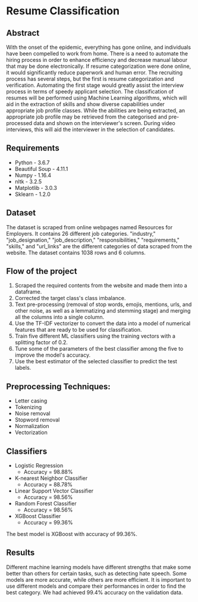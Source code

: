 # **Resume Classification**

## Abstract
With the onset of the epidemic, everything has gone online, and individuals have been compelled to work from home. There is a need to automate the hiring process in order to enhance efficiency and decrease manual labour that may be done electronically. If resume categorization were done online, it would significantly reduce paperwork and human error. The recruiting process has several steps, but the first is resume categorization and verification. Automating the first stage would greatly assist the interview process in terms of speedy applicant selection. The classification of resumes will be performed using Machine Learning algorithms, which will aid in the extraction of skills and show diverse capabilities under appropriate job profile classes. While the abilities are being extracted, an appropriate job profile may be retrieved from the categorised and pre-processed data and shown on the interviewer's screen. During video interviews, this will aid the interviewer in the selection of candidates.

## Requirements
- Python - 3.6.7
- Beautiful Soup - 4.11.1
- Numpy - 1.16.4
- nltk - 3.2.5
- Matplotlib - 3.0.3
- Sklearn - 1.2.0

## Dataset
The dataset is scraped from online webpages named Resources for Employers. It contains 26 different job categories. "industry," "job_designation," "job_description," "responsibilities," "requirements," "skills," and "url_links" are the different categories of data scraped from the website. The dataset contains 1038 rows and 6 columns.

## Flow of the project
1. Scraped the required contents from the website and made them into a dataframe.
2. Corrected the target class's class imbalance.
3. Text pre-processing (removal of stop words, emojis, mentions, urls, and other noise, as well as a lemmatizing and stemming stage) and merging all the columns into a single column.
4. Use the TF-IDF vectorizer to convert the data into a model of numerical features that are ready to be used for classification.
5. Train five different ML classifiers using the training vectors with a splitting factor of 0.2.
6. Tune some of the parameters of the best classifier among the five to improve the model's accuracy.
7. Use the best estimator of the selected classifier to predict the test labels.

## Preprocessing Techniques:
- Letter casing
- Tokenizing
- Noise removal
- Stopword removal
- Normalization
- Vectorization

## Classifiers
- Logistic Regression
  + Accuracy = 98.88%
- K-nearest Neighbor Classifier
  + Accuracy = 88.78%
- Linear Support Vector Classifier
  + Accuracy = 98.56%
- Random Forest Classifier
  + Accuracy = 98.56%
- XGBoost Classifier
  + Accuracy = 99.36%
  
The best model is XGBoost with accuracy of 99.36%.

## Results
Different machine learning models have different strengths that make some better than others for certain tasks, such as detecting hate speech. Some models are more accurate, while others are more efficient. It is important to use different models and compare their performances in order to find the best category. We had achieved 99.4% accuracy on the validation data.
